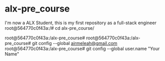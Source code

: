 # alx-pre_course
I'm now a ALX Student, this is my first repository as a full-stack engineer
root@564770c0f43a:/# cd alx-pre_course/

root@564770c0f43a:/alx-pre_course#
root@564770c0f43a:/alx-pre_course# git config --global airmeleah@gmail.com
root@564770c0f43a:/alx-pre_course# git config --global user.name "Your Name"
